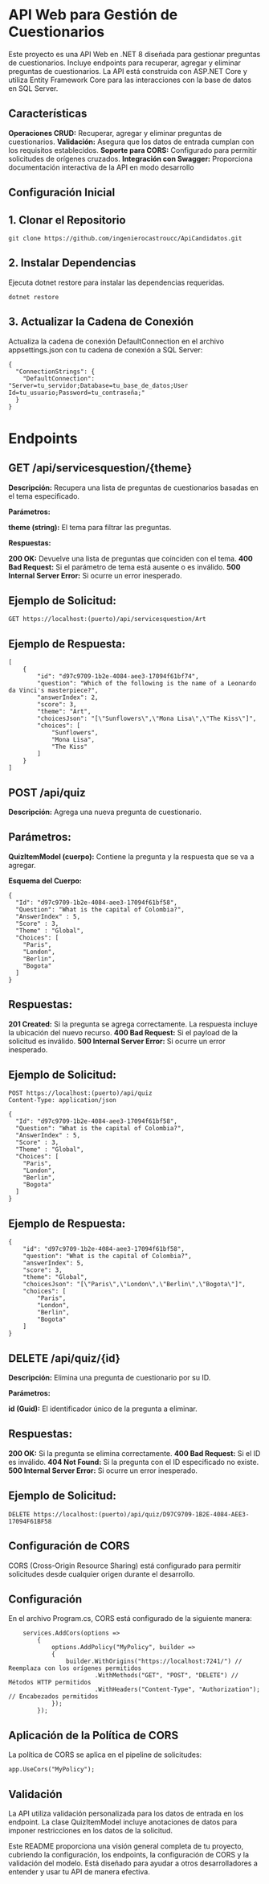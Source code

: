 # API Web para Gestión de Cuestionarios

Este proyecto es una API Web en .NET 8 diseñada para gestionar preguntas de cuestionarios. Incluye endpoints para recuperar, agregar y eliminar preguntas de cuestionarios. La API está construida con ASP.NET Core y utiliza Entity Framework Core para las interacciones con la base de datos en SQL Server.

## Características

**Operaciones CRUD:** Recuperar, agregar y eliminar preguntas de cuestionarios.
**Validación:** Asegura que los datos de entrada cumplan con los requisitos establecidos.
**Soporte para CORS:** Configurado para permitir solicitudes de orígenes cruzados.
**Integración con Swagger:** Proporciona documentación interactiva de la API en modo desarrollo

## Configuración Inicial

## 1. Clonar el Repositorio

```
git clone https://github.com/ingenierocastroucc/ApiCandidatos.git

```
## 2. Instalar Dependencias

Ejecuta dotnet restore para instalar las dependencias requeridas.

```
dotnet restore

```

## 3. Actualizar la Cadena de Conexión

Actualiza la cadena de conexión DefaultConnection en el archivo appsettings.json con tu cadena de conexión a SQL Server:

```
{
  "ConnectionStrings": {
    "DefaultConnection": "Server=tu_servidor;Database=tu_base_de_datos;User Id=tu_usuario;Password=tu_contraseña;"
  }
}

```

# Endpoints

## GET /api/servicesquestion/{theme}

**Descripción:** Recupera una lista de preguntas de cuestionarios basadas en el tema especificado.

**Parámetros:**

**theme (string):** El tema para filtrar las preguntas.

**Respuestas:**

**200 OK:** Devuelve una lista de preguntas que coinciden con el tema.
**400 Bad Request:** Si el parámetro de tema está ausente o es inválido.
**500 Internal Server Error:** Si ocurre un error inesperado.

## Ejemplo de Solicitud:

```
GET https://localhost:(puerto)/api/servicesquestion/Art

```

## Ejemplo de Respuesta:

```
[
    {
        "id": "d97c9709-1b2e-4084-aee3-17094f61bf74",
        "question": "Which of the following is the name of a Leonardo da Vinci's masterpiece?",
        "answerIndex": 2,
        "score": 3,
        "theme": "Art",
        "choicesJson": "[\"Sunflowers\",\"Mona Lisa\",\"The Kiss\"]",
        "choices": [
            "Sunflowers",
            "Mona Lisa",
            "The Kiss"
        ]
    }
]

```

## POST /api/quiz

**Descripción:** Agrega una nueva pregunta de cuestionario.

## Parámetros:

**QuizItemModel (cuerpo):** Contiene la pregunta y la respuesta que se va a agregar.

**Esquema del Cuerpo:**

```
{
  "Id": "d97c9709-1b2e-4084-aee3-17094f61bf58",
  "Question": "What is the capital of Colombia?",
  "AnswerIndex" : 5,
  "Score" : 3,
  "Theme" : "Global",
  "Choices": [
    "Paris",
    "London",
    "Berlin",
    "Bogota"
  ]
}
```

## Respuestas:

**201 Created:** Si la pregunta se agrega correctamente. La respuesta incluye la ubicación del nuevo recurso.
**400 Bad Request:** Si el payload de la solicitud es inválido.
**500 Internal Server Error:** Si ocurre un error inesperado.

## Ejemplo de Solicitud:

```
POST https://localhost:(puerto)/api/quiz
Content-Type: application/json

{
  "Id": "d97c9709-1b2e-4084-aee3-17094f61bf58",
  "Question": "What is the capital of Colombia?",
  "AnswerIndex" : 5,
  "Score" : 3,
  "Theme" : "Global",
  "Choices": [
    "Paris",
    "London",
    "Berlin",
    "Bogota"
  ]
}

```
## Ejemplo de Respuesta:

```
{
    "id": "d97c9709-1b2e-4084-aee3-17094f61bf58",
    "question": "What is the capital of Colombia?",
    "answerIndex": 5,
    "score": 3,
    "theme": "Global",
    "choicesJson": "[\"Paris\",\"London\",\"Berlin\",\"Bogota\"]",
    "choices": [
        "Paris",
        "London",
        "Berlin",
        "Bogota"
    ]
}
```

## DELETE /api/quiz/{id}

**Descripción:** Elimina una pregunta de cuestionario por su ID.

**Parámetros:**

**id (Guid):** El identificador único de la pregunta a eliminar.

## Respuestas:

**200 OK:** Si la pregunta se elimina correctamente.
**400 Bad Request:** Si el ID es inválido.
**404 Not Found:** Si la pregunta con el ID especificado no existe.
**500 Internal Server Error:** Si ocurre un error inesperado.

## Ejemplo de Solicitud:

```
DELETE https://localhost:(puerto)/api/quiz/D97C9709-1B2E-4084-AEE3-17094F61BF58
```

## Configuración de CORS
CORS (Cross-Origin Resource Sharing) está configurado para permitir solicitudes desde cualquier origen durante el desarrollo.

## Configuración
En el archivo Program.cs, CORS está configurado de la siguiente manera:

```
    services.AddCors(options =>
        {
            options.AddPolicy("MyPolicy", builder =>
            {
                builder.WithOrigins("https://localhost:7241/") // Reemplaza con los orígenes permitidos
                        .WithMethods("GET", "POST", "DELETE") // Métodos HTTP permitidos
                        .WithHeaders("Content-Type", "Authorization"); // Encabezados permitidos
            });
        });
```

## Aplicación de la Política de CORS

La política de CORS se aplica en el pipeline de solicitudes:

```
app.UseCors("MyPolicy");
```

## Validación

La API utiliza validación personalizada para los datos de entrada en los endpoint. La clase QuizItemModel incluye anotaciones de datos para imponer restricciones en los datos de la solicitud.

Este README proporciona una visión general completa de tu proyecto, cubriendo la configuración, los endpoints, la configuración de CORS y la validación del modelo. Está diseñado para ayudar a otros desarrolladores a entender y usar tu API de manera efectiva.